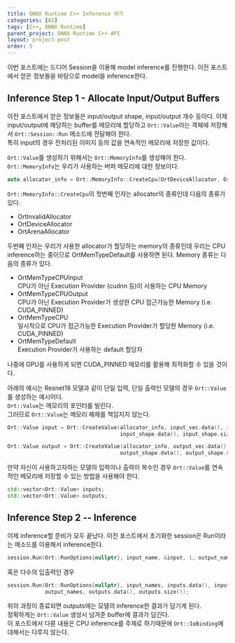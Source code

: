 ```yaml
---
title: ONNX Runtime C++ Inference 하기
categories: [AI]
tags: [C++, ONNX Runtime]
parent_project: ONNX Runtime C++ API
layout: project-post
order: 5
---
```


이번 포스트에는 드디어 Session을 이용해 model inference를 진행한다.
이전 포스트에서 얻은 정보들을 바탕으로 model을 inference한다.

Inference Step 1 - Allocate Input/Output Buffers
--------------------
이전 포스트에서 얻은 정보들은 input/output shape, input/output 개수 등이다.
이제 input/output에 해당하는 buffer를 메모리에 할당하고 ```Ort::Value```라는 객체에 저장해서 ```Ort::Session::Run``` 메소드에 전달해야 한다.  
특히 input의 경우 전처리된 이미지 등의 값을 연속적인 메모리에 저장한 값이다.  

```Ort::Value```를 생성하기 위해서는 ```Ort::MemoryInfo```를 생성해야 한다.  
```Ort::MemoryInfo```는 우리가 사용하는 버퍼 메모리에 대한 정보이다.

```c++
auto allocator_info = Ort::MemoryInfo::CreateCpu(OrtDeviceAllocator, OrtMemTypeDefault);
```
```Ort::MemoryInfo::CreateCpu```의 첫번째 인자는 allocator의 종류인데 다음의 종류가 있다.

- OrtInvalidAllocator
- OrtDeviceAllocator
- OrtArenaAllocator

두번째 인자는 우리가 사용한 allocator가 할당하는 memory의 종류인데 우리는 CPU inference하는 중이므로 
OrtMemTypeDefault를 사용하면 된다. Memory 종류는 다음의 종류가 있다.

- OrtMemTypeCPUInput  
  CPU가 아닌 Execution Provider (cudnn 등)이 사용하는 CPU Memory
- OrtMemTypeCPUOutput  
  CPU가 아닌 Execution Provider가 생성한 CPU 접근가능한 Memory (i.e. CUDA_PINNED)
- OrtMemTypeCPU  
  일시적으로 CPU가 접근가능한 Execution Provider가 할당한 Memory (i.e. CUDA_PINNED)
- OrtMemTypeDefault  
  Execution Provider가 사용하는 default 할당자
  
나중에 GPU를 사용하게 되면 CUDA_PINNED 메모리를 활용해 최적화할 수 있을 것이다.  


아래의 예시는 Resnet18 모델과 같이 단일 입력, 단일 출력인 모델의 경우 ```Ort::Value```를 생성하는 예시이다.  
```Ort::Value```는 메모리의 포인터를 빌린다.  
그러므로 ```Ort::Value```는 메모리 해제를 책임지지 않는다.
```c++
Ort::Value input = Ort::CreateValue(allocator_info, input_vec.data(), input_vec.size(),
                                    input_shape.data(), input_shape.size());

Ort::Value output = Ort::CreateValue(allocator_info, output_vec.data(), output_vec.size(),
                                    output_shape.data(), output_shape.size());
```

만약 자신이 사용하고자하는 모델의 입력이나 출력이 복수인 경우 ```Ort::Value```를 연속적인 메모리에 저장할 수 있는 방법을 사용해야 한다.
```c++
std::vector<Ort::Value> inputs;
std::vector<Ort::Value> outputs;
```

Inference Step 2 -- Inference
-------------------------------

이제 inference할 준비가 모두 끝났다. 이전 포스트에서 초기화한 session은 Run이라는 메소드를 이용해서 inference한다.
```c++
session.Run(Ort::RunOptions{nullptr}, input_name, &input, 1, output_name, &output, 1);
```

혹은 다수의 입출력인 경우
```c++
session.Run(Ort::RunOptions{nullptr}, input_names, inputs.data(), inputs.size(),
            output_names, outputs.data(), outputs.size());
```

위의 과정이 종료되면 outputs에는 모델의 inference한 결과가 담기게 된다.  
정확하게는 ```Ort::Value``` 생성시 넘겨준 buffer에 결과가 담긴다.  
이 포스트에서 다룬 내용은 CPU inference를 주제로 하기때문에 ```Ort::IoBinding```에 대해서는 다루지 않는다.
